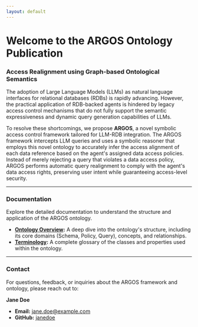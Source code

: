 ```yaml
---
layout: default
---
```


# Welcome to the ARGOS Ontology Publication

### Access Realignment using Graph-based Ontological Semantics

The adoption of Large Language Models (LLMs) as natural language interfaces for relational databases (RDBs) is rapidly advancing. However, the practical application of RDB-backed agents is hindered by legacy access control mechanisms that do not fully support the semantic expressiveness and dynamic query generation capabilities of LLMs.

To resolve these shortcomings, we propose **ARGOS**, a novel symbolic access control framework tailored for LLM-RDB integration. The ARGOS framework intercepts LLM queries and uses a symbolic reasoner that employs this novel ontology to accurately infer the access alignment of each data reference based on the agent's assigned data access policies. Instead of merely rejecting a query that violates a data access policy, ARGOS performs automatic query realignment to comply with the agent's data access rights, preserving user intent while guaranteeing access-level security.

---

### Documentation

Explore the detailed documentation to understand the structure and application of the ARGOS ontology.

* **[Ontology Overview](./ontology.md):** A deep dive into the ontology's structure, including its core domains (Schema, Policy, Query), concepts, and relationships.
* **[Terminology](./terminology.md):** A complete glossary of the classes and properties used within the ontology.

---

### Contact

For questions, feedback, or inquiries about the ARGOS framework and ontology, please reach out to:

**Jane Doe**
* **Email:** <jane.doe@example.com>
* **GitHub:** [janedoe](https://github.com/janedoe)